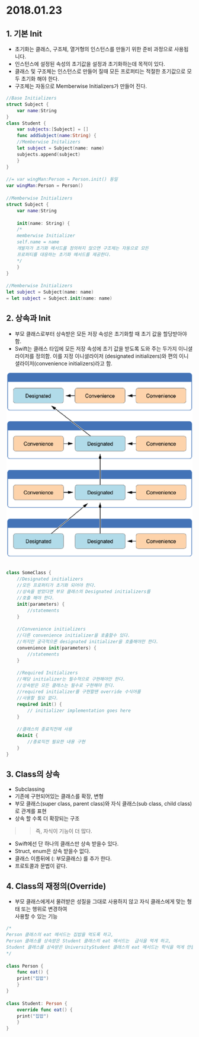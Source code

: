 # 2018.01.23
## 1. 기본 Init
- 초기화는 클래스, 구조체, 열거형의 인스턴스를 만들기 위한 준비 과정으로 사용됩니다.
- 인스턴스에 설정된 속성의 초기값을 설정과 초기화하는데 목적이 있다.
- 클래스 및 구조체는 인스턴스로 만들어 질때 모든 프로퍼티는 적절한 초기값으로 모두 초기화 해야 한다.
- 구조체는 자동으로 Memberwise Initializers가 만들어 진다.

~~~swift
//Base Initializers
struct Subject {
	var name:String
}
class Student {
	var subjects:[Subject] = []
	func addSubject(name:String) {
	//Memberwise Initalizers
	let subject = Subject(name: name)
	subjects.append(subject)
	}
}

//= var wingMan:Person = Person.init() 동일
var wingMan:Person = Person()

//Memberwise Initializers
struct Subject {
	var name:String
	
	init(name: String) {
	/* 
	memberwise Initializer
	self.name = name
	개발자가 초기화 메서드를 정의하지 않으면 구조체는 자동으로 모든 
	프로퍼티를 대응하는 초기화 메서드를 제공한다.
	*/
	}
}

//Memberwise Initializers
let subject = Subject(name: name)
= let subject = Subject.init(name: name)
~~~

## 2. 상속과 Init
- 부모 클래스로부터 상속받은 모든 저장 속성은 초기화할 때 초기 값을 할당받아야 함.
- Swift는 클래스 타입에 모든 저장 속성에 초기 값을 받도록 도와 주는 두가지 이니셜라이저를 정의함. 이를 지정 이니셜라이저 (designated initializers)와 편의 이니셜라이저(convenience initializers)라고 함.

![모식도](./DC.png)

~~~swift
	
class SomeClass {
	//Designated initializers
	//모든 프로퍼티가 초기화 되어야 한다.
	//상속을 받았다면 부모 클래스의 Designated initializers를  
	//호출 해야 한다.
	init(parameters) { 
		//statements
	} 

	//Convenience initializers
	//다른 convenience initializer을 호출할수 있다.
	//하지만 궁극적으론 designated initializer을 호출해야만 한다.
	convenience init(parameters) {
		//statements 
	}

	//Required Initializers
	//해당 initializer는 필수적으로 구현해야만 한다.
	//상속받은 모든 클래스는 필수로 구현해야 한다.
	//required initializer를 구현할땐 override 수식어를
	//사용할 필요 없다.
	required init() {
		// initializer implementation goes here
	}
	
	//클래스의 종료직전에 사용
	deinit {
		//종료직전 필요한 내용 구현
	}
}
~~~

## 3. Class의 상속
- Subclassing
- 기존에 구현되어있는 클래스를 확장, 변형
- 부모 클래스(super class, parent class)와 자식 클래스(sub class, child class)로 관계를 표현
- 상속 할 수록 더 확장되는 구조<br>
>> 즉, 자식이 기능이 더 많다.
- Swift에선 단 하나의 클래스만 상속 받을수 있다.
- Struct, enum은 상속 받을수 없다.
- 클래스 이름뒤에 (: 부모클래스) 를 추가 한다.
- 프로토콜과 문법이 같다.

## 4. Class의 재정의(Override)
- 부모 클래스에게서 물려받은 성질을 그대로 사용하지 않고  자식 클래스에게 맞는 형태 또는 행위로 변경하여  
사용할 수 있는 기능

~~~swift
/*
Person 클래스의 eat 메서드는 집밥을 먹도록 하고, 
Person 클래스를 상속받은 Student 클래스의 eat 메서드는  급식을 먹게 하고, 
Student 클래스를 상속받은 UniversityStudent 클래스의 eat 메서드는 학식을 먹게 만들어 봅시다
*/

class Person {
	func eat() {
	print("집밥")
	}
}

class Student: Person {
	override func eat() {
	print("집밥")
	}
}
~~~